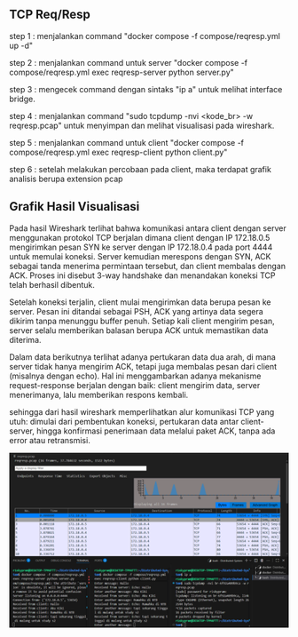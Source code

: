 ## TCP Req/Resp

step 1 : menjalankan command "docker compose -f compose/reqresp.yml up -d"  

step 2 : menjalankan command untuk server "docker compose -f compose/reqresp.yml exec reqresp-server python server.py" 

step 3 : mengecek command dengan sintaks "ip a" untuk melihat interface bridge.

step 4 : menjalankan command "sudo tcpdump -nvi <kode_br> -w reqresp.pcap" untuk menyimpan dan melihat visualisasi pada wireshark.

step 5 : menjalankan command untuk client "docker compose -f compose/reqresp.yml exec reqresp-client python client.py"

step 6 : setelah melakukan percobaan pada client, maka terdapat grafik analisis berupa extension pcap

## Grafik Hasil Visualisasi

Pada hasil Wireshark terlihat bahwa komunikasi antara client dengan server menggunakan protokol TCP berjalan dimana client dengan IP 172.18.0.5 mengirimkan pesan SYN ke server dengan IP 172.18.0.4 pada port 4444 untuk memulai koneksi. Server kemudian merespons dengan SYN, ACK sebagai tanda menerima permintaan tersebut, dan client membalas dengan ACK. Proses ini disebut 3-way handshake dan menandakan koneksi TCP telah berhasil dibentuk.

Setelah koneksi terjalin, client mulai mengirimkan data berupa pesan ke server. Pesan ini ditandai sebagai PSH, ACK yang artinya data segera dikirim tanpa menunggu buffer penuh. Setiap kali client mengirim pesan, server selalu memberikan balasan berupa ACK untuk memastikan data diterima.

Dalam data berikutnya terlihat adanya pertukaran data dua arah, di mana server tidak hanya mengirim ACK, tetapi juga membalas pesan dari client (misalnya dengan echo). Hal ini menggambarkan adanya mekanisme request-response berjalan dengan baik: client mengirim data, server menerimanya, lalu memberikan respons kembali.

sehingga dari hasil wireshark memperlihatkan alur komunikasi TCP yang utuh: dimulai dari pembentukan koneksi, pertukaran data antar client-server, hingga konfirmasi penerimaan data melalui paket ACK, tanpa ada error atau retransmisi.

<img src ="image.png">
